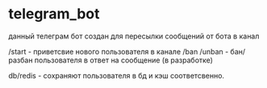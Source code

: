 # telegram_bot
данный телеграм бот создан для пересылки сообщений от бота в канал 

/start - приветсвие нового пользователя в канале
/ban /unban - бан/разбан пользователя в ответ на сообщение (в разработке)

db/redis - сохраняют пользователя в бд и кэш соответсвенно.
